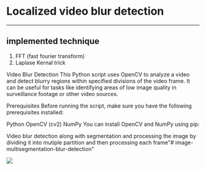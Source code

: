 # Localized video blur detection
---

## implemented technique 
1. FFT (fast fourier transform)
2. Laplase Kernal trick

Video Blur Detection
This Python script uses OpenCV to analyze a video and detect blurry regions within specified divisions of the video frame. It can be useful for tasks like identifying areas of low image quality in surveillance footage or other video sources.

Prerequisites
Before running the script, make sure you have the following prerequisites installed:

Python
OpenCV (cv2)
NumPy
You can install OpenCV and NumPy using pip:

Video blur detection along with segmentation and processing the image by dividing it into mutiple partition and then processing each frame"# image-multisegmentation-blur-detection" 

![](https://github.com/warriorwizard/image-multisegmentation-blur-detection/blob/main/blur.gif)
